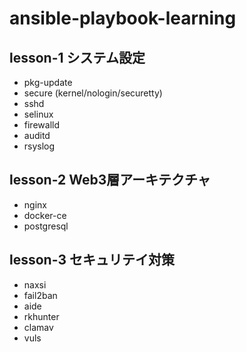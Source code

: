 # ansible-playbook-learning

## lesson-1 システム設定

- pkg-update
- secure (kernel/nologin/securetty)
- sshd
- selinux
- firewalld
- auditd
- rsyslog

## lesson-2 Web3層アーキテクチャ

- nginx
- docker-ce
- postgresql

## lesson-3 セキュリテイ対策

- naxsi
- fail2ban
- aide
- rkhunter
- clamav
- vuls
